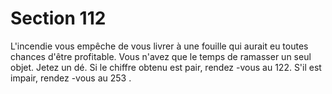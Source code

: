 # Section 112

L'incendie vous empêche de vous livrer à une fouille qui aurait eu
toutes chances d'être profitable. Vous n'avez que le temps de
ramasser un seul objet. Jetez un dé. Si le chiffre obtenu est pair,
rendez -vous au 122. S'il est impair, rendez -vous au 253 .